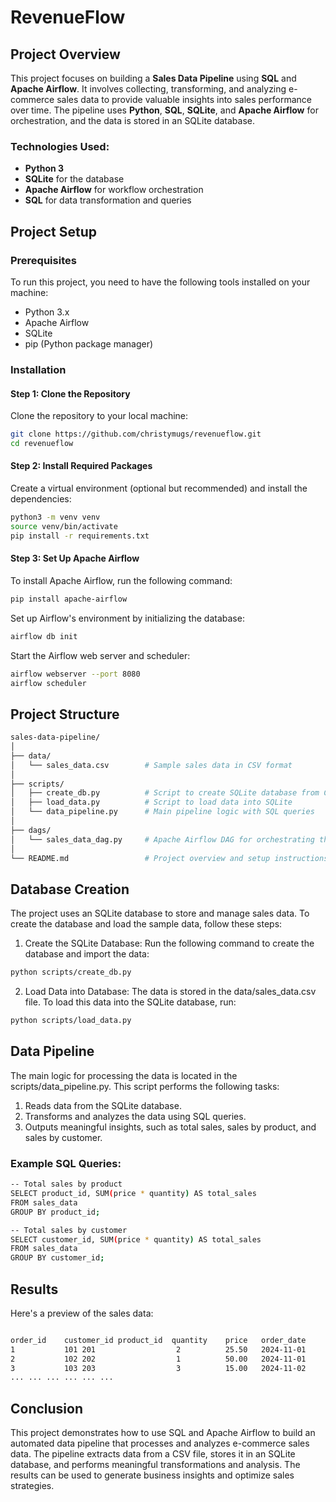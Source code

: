 # RevenueFlow

## Project Overview

This project focuses on building a **Sales Data Pipeline** using **SQL** and **Apache Airflow**. It involves collecting, transforming, and analyzing e-commerce sales data to provide valuable insights into sales performance over time. The pipeline uses **Python**, **SQL**, **SQLite**, and **Apache Airflow** for orchestration, and the data is stored in an SQLite database.

### Technologies Used:
- **Python 3**
- **SQLite** for the database
- **Apache Airflow** for workflow orchestration
- **SQL** for data transformation and queries

## Project Setup

### Prerequisites
To run this project, you need to have the following tools installed on your machine:
- Python 3.x
- Apache Airflow
- SQLite
- pip (Python package manager)

### Installation

#### Step 1: Clone the Repository

Clone the repository to your local machine:
```bash
git clone https://github.com/christymugs/revenueflow.git
cd revenueflow
```

#### Step 2: Install Required Packages

Create a virtual environment (optional but recommended) and install the dependencies:
```bash
python3 -m venv venv
source venv/bin/activate 
pip install -r requirements.txt
```

#### Step 3: Set Up Apache Airflow

To install Apache Airflow, run the following command:
```bash
pip install apache-airflow
```
Set up Airflow's environment by initializing the database:
```bash
airflow db init
```
Start the Airflow web server and scheduler:
```bash
airflow webserver --port 8080  
airflow scheduler            
```
## Project Structure
```bash
sales-data-pipeline/
│
├── data/
│   └── sales_data.csv        # Sample sales data in CSV format
│
├── scripts/
│   ├── create_db.py          # Script to create SQLite database from CSV
│   ├── load_data.py          # Script to load data into SQLite
│   └── data_pipeline.py      # Main pipeline logic with SQL queries
│
├── dags/
│   └── sales_data_dag.py     # Apache Airflow DAG for orchestrating the data pipeline
│
└── README.md                 # Project overview and setup instructions
```

## Database Creation
The project uses an SQLite database to store and manage sales data. To create the database and load the sample data, follow these steps:

1. Create the SQLite Database: Run the following command to create the database and import the data:
```bash
python scripts/create_db.py
```
2. Load Data into Database: The data is stored in the data/sales_data.csv file. To load this data into the SQLite database, run:
```bash
python scripts/load_data.py
```

## Data Pipeline
The main logic for processing the data is located in the scripts/data_pipeline.py. This script performs the following tasks:

1. Reads data from the SQLite database.
2. Transforms and analyzes the data using SQL queries.
3. Outputs meaningful insights, such as total sales, sales by product, and sales by customer.

### Example SQL Queries:
```bash
-- Total sales by product
SELECT product_id, SUM(price * quantity) AS total_sales
FROM sales_data
GROUP BY product_id;

-- Total sales by customer
SELECT customer_id, SUM(price * quantity) AS total_sales
FROM sales_data
GROUP BY customer_id;
```

## Results

Here's a preview of the sales data:
```bash

order_id	customer_id	product_id	quantity	price	order_date
1	        101	201	                 2	        25.50	2024-11-01
2	        102	202	                 1	        50.00	2024-11-01
3	        103	203	                 3	        15.00	2024-11-02
...	...	...	...	...	...
```

## Conclusion
This project demonstrates how to use SQL and Apache Airflow to build an automated data pipeline that processes and analyzes e-commerce sales data. The pipeline extracts data from a CSV file, stores it in an SQLite database, and performs meaningful transformations and analysis. The results can be used to generate business insights and optimize sales strategies.
